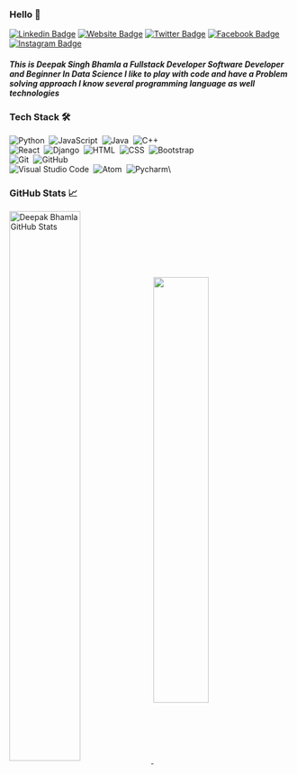 ### Hello 👋
[![Linkedin Badge](https://img.shields.io/badge/-LinkedIn-333333?style=flat-square&logo=Linkedin&logoColor=white)](https://linkedin.com/in/deepakbhamla)
[![Website Badge](https://img.shields.io/badge/Website-333333?style=flat-square&logo=google-chrome&logoColor=white)](https://deepakbhamla.github.io/)
[![Twitter Badge](https://img.shields.io/badge/-Twitter-333333?style=flat-square&logo=Twitter&logoColor=white)](https://twitter.com/deepakbhamla)
[![Facebook Badge](https://img.shields.io/badge/-Facebook-333333?style=flat-square&logo=Facebook&logoColor=white)](https://fb.me/iamdeepakbhamla)
[![Instagram Badge](https://img.shields.io/badge/-Instagram-333333?style=flat-square&logo=Instagram&logoColor=white)](https://instagram.com/deepak_bhamla/)

##### This is Deepak Singh Bhamla a Fullstack Developer Software Developer and Beginner In Data Science I like to play with code and have a Problem solving approach I know several programming language as well technologies

### Tech Stack 🛠 &nbsp;

![Python](https://img.shields.io/badge/-Python-333333?style=flat-square&logo=pythonlogo&logoColor=ffffff)&nbsp;
![JavaScript](https://img.shields.io/badge/-JavaScript-333333?style=flat-square&logo=javascript&Color=ffffff)&nbsp;
![Java](https://img.shields.io/badge/-Java-333333?style=flat-square&logo=java&Color=ffffff)&nbsp;
![C++](https://img.shields.io/badge/-C++-333333?style=flat-square&logo=C%2B%2B&logoColor=ffffff)\
![React](https://img.shields.io/badge/-React-333333?style=flat-square&logo=react&logoColor=ffffff)&nbsp;
![Django](https://img.shields.io/badge/-Django-333333?style=flat-square&logo=django&logoColor=ffffff)&nbsp;
![HTML](https://img.shields.io/badge/-HTML-333333?style=flat-square&logo=HTML5&logoColor=ffffff)&nbsp;
![CSS](https://img.shields.io/badge/-CSS-333333?style=flat-square&logo=CSS3&logoColor=ffffff)&nbsp;
![Bootstrap](https://img.shields.io/badge/-Bootstrap-333333?style=flat-square&logo=bootstrap&logoColor=ffffff)\
![Git](https://img.shields.io/badge/-Git-333333?style=flat-square&logo=git&logoColor=ffffff)&nbsp;
![GitHub](https://img.shields.io/badge/-GitHub-333333?style=flat-square&logo=github&logoColor=ffffff)\
![Visual Studio Code](https://img.shields.io/badge/-Visual%20Studio%20Code-333333?style=flat-square&logo=visual-studio-code&logoColor=ffffff)&nbsp;
![Atom](https://img.shields.io/badge/-Atom-333333?style=flat-square&logo=atom&logoColor=ffffff)&nbsp;
![Pycharm](https://img.shields.io/badge/-Pycharm-333333?style=flat-square&logo=pycharm&logoColor=ffffff)\

###  GitHub Stats &#x1f4c8;

<a href="https://github.com/deepakbhamla/deepakbhamla">
  <img align="center" width="50%" src="https://github-readme-stats.vercel.app/api?username=deepakbhamla&show_icons=true&line_height=27&count_private=true&title_color=000000&text_color=333333&icon_color=757575&bg_color=ffffff" alt="Deepak Bhamla GitHub Stats" />
</a>
<a href="https://github.com/deepakbhamla/github-readme-stats">
  <!-- Change the `github-readme-stats.anuraghazra1.vercel.app` to `github-readme-stats.vercel.app`  -->
  <img align="center" width="44%"  src="https://github-readme-stats.anuraghazra1.vercel.app/api/top-langs/?username=deepakbhamla&line_height=27&layout=compact&theme=radical&title_color=000000&text_color=333333&icon_color=757575&bg_color=ffffff" />
</a>





